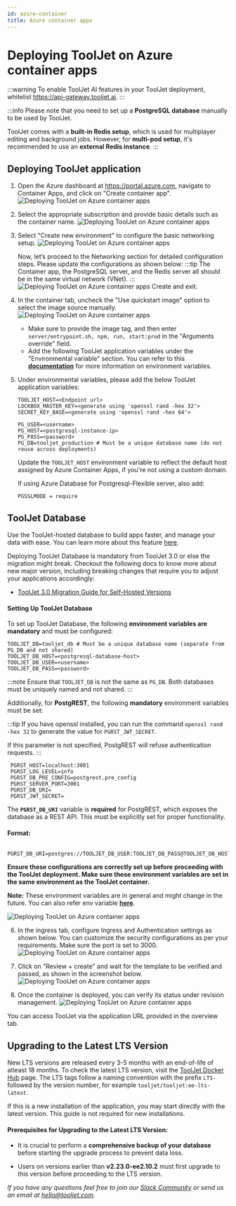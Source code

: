 ```yaml
---
id: azure-container
title: Azure container apps
---
```


# Deploying ToolJet on Azure container apps

:::warning
To enable ToolJet AI features in your ToolJet deployment, whitelist https://api-gateway.tooljet.ai.
:::

:::info
Please note that you need to set up a **PostgreSQL database** manually to be used by ToolJet. 

ToolJet comes with a **built-in Redis setup**, which is used for multiplayer editing and background jobs. However, for **multi-pod setup**, it's recommended to use an **external Redis instance**.
:::

## Deploying ToolJet application

1. Open the Azure dashboard at https://portal.azure.com, navigate to Container Apps, and click on "Create container app".
    <img className="screenshot-full" src="/img/setup/azure-container/step1.png" alt="Deploying ToolJet on Azure container apps" />

2. Select the appropriate subscription and provide basic details such as the container name.
    <img className="screenshot-full" src="/img/setup/azure-container/step2.png" alt="Deploying ToolJet on Azure container apps" />

3. Select "Create new environment" to configure the basic networking setup.
    <img className="screenshot-full" src="/img/setup/azure-container/step3-1.png" alt="Deploying ToolJet on Azure container apps" />
   
    Now, let’s proceed to the Networking section for detailed configuration steps. Please update the configurations as shown below:
    :::tip
    The Container app, the PostgreSQL server, and the Redis server all should be in the same virtual network (VNet).
    :::
    <img className="screenshot-full" src="/img/setup/azure-container/step3-2.png" alt="Deploying ToolJet on Azure container apps" />
    Create and exit.

4. In the container tab, uncheck the "Use quickstart image" option to select the image source manually.
    <img className="screenshot-full img-m" src="/img/setup/azure-container/step3-v2.png" alt="Deploying ToolJet on Azure container apps" />
    - Make sure to provide the image tag, and then enter `server/entrypoint.sh, npm, run, start:prod` in the "Arguments override" field.
    - Add the following ToolJet application variables under the "Environmental variable" section. You can refer to this [**documentation**](/docs/setup/env-vars) for more information on environment variables.

5. Under environmental variables, please add the below ToolJet application variables:
    ```env
    TOOLJET_HOST=<Endpoint url>
    LOCKBOX_MASTER_KEY=<generate using 'openssl rand -hex 32'>
    SECRET_KEY_BASE=<generate using 'openssl rand -hex 64'>

    PG_USER=<username>
    PG_HOST=<postgresql-instance-ip>
    PG_PASS=<password>
    PG_DB=tooljet_production # Must be a unique database name (do not reuse across deployments)
    ```
    Update the `TOOLJET_HOST` environment variable to reflect the default host assigned by Azure Container Apps, if you're not using a custom domain.

    If using Azure Database for Postgresql-Flexible server, also add:
   
    ```env
    PGSSLMODE = require
    ```


## ToolJet Database

Use the ToolJet-hosted database to build apps faster, and manage your data with ease. You can learn more about this feature [here](/docs/tooljet-db/tooljet-database).

Deploying ToolJet Database is mandatory from ToolJet 3.0 or else the migration might break. Checkout the following docs to know more about new major version, including breaking changes that require you to adjust your applications accordingly:

- [ToolJet 3.0 Migration Guide for Self-Hosted Versions](./upgrade-to-v3.md)

#### Setting Up ToolJet Database

To set up ToolJet Database, the following **environment variables are mandatory** and must be configured:

```env
TOOLJET_DB=tooljet_db # Must be a unique database name (separate from PG_DB and not shared)
TOOLJET_DB_HOST=<postgresql-database-host>
TOOLJET_DB_USER=<username>
TOOLJET_DB_PASS=<password>
```

:::note 
Ensure that `TOOLJET_DB` is not the same as `PG_DB`. Both databases must be uniquely named and not shared.
:::


Additionally, for **PostgREST**, the following **mandatory** environment variables must be set:

   :::tip
    If you have openssl installed, you can run the 
    command `openssl rand -hex 32` to generate the value for `PGRST_JWT_SECRET`.

If this parameter is not specified, PostgREST will refuse authentication requests.
:::

```env
 PGRST_HOST=localhost:3001
 PGRST_LOG_LEVEL=info
 PGRST_DB_PRE_CONFIG=postgrest.pre_config
 PGRST_SERVER_PORT=3001
 PGRST_DB_URI=
 PGRST_JWT_SECRET=
```

The **`PGRST_DB_URI`** variable is **required** for PostgREST, which exposes the database as a REST API. This must be explicitly set for proper functionality.

#### Format:

```env
 PGRST_DB_URI=postgres://TOOLJET_DB_USER:TOOLJET_DB_PASS@TOOLJET_DB_HOST:5432/TOOLJET_DB
```

**Ensure these configurations are correctly set up before proceeding with the ToolJet deployment. Make sure these environment variables are set in the same environment as the ToolJet container.**

**Note:** These environment variables are in general and might change in the future. You can also refer env variable [**here**](/docs/setup/env-vars).

<img className="screenshot-full" src="/img/setup/azure-container/step4-v2.png" alt="Deploying ToolJet on Azure container apps" />

6. In the ingress tab, configure Ingress and Authentication settings as shown below. You can customize the security configurations as per your requirements. Make sure the port is set to 3000.
    <img className="screenshot-full" src="/img/setup/azure-container/step4.png" alt="Deploying ToolJet on Azure container apps" />

7. Click on "Review + create" and wait for the template to be verified and passed, as shown in the screenshot below.
    <img className="screenshot-full" src="/img/setup/azure-container/step5a-v2.png" alt="Deploying ToolJet on Azure container apps" />

8. Once the container is deployed, you can verify its status under revision management.
    <img className="screenshot-full" src="/img/setup/azure-container/step6.png" alt="Deploying ToolJet on Azure container apps" />

You can access ToolJet via the application URL provided in the overview tab.

## Upgrading to the Latest LTS Version

New LTS versions are released every 3-5 months with an end-of-life of atleast 18 months. To check the latest LTS version, visit the [ToolJet Docker Hub](https://hub.docker.com/r/tooljet/tooljet/tags) page. The LTS tags follow a naming convention with the prefix `LTS-` followed by the version number, for example `tooljet/tooljet:ee-lts-latest`.

If this is a new installation of the application, you may start directly with the latest version. This guide is not required for new installations.

#### Prerequisites for Upgrading to the Latest LTS Version:

- It is crucial to perform a **comprehensive backup of your database** before starting the upgrade process to prevent data loss.

- Users on versions earlier than **v2.23.0-ee2.10.2** must first upgrade to this version before proceeding to the LTS version.

*If you have any questions feel free to join our [Slack Community](https://tooljet.com/slack) or send us an email at hello@tooljet.com.*
